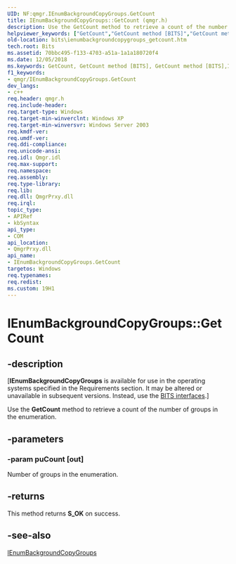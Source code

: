 ```yaml
---
UID: NF:qmgr.IEnumBackgroundCopyGroups.GetCount
title: IEnumBackgroundCopyGroups::GetCount (qmgr.h)
description: Use the GetCount method to retrieve a count of the number of groups in the enumeration.helpviewer_keywords: ["GetCount","GetCount method [BITS]","GetCount method [BITS]","IEnumBackgroundCopyGroups interface","IEnumBackgroundCopyGroups interface [BITS]","GetCount method","IEnumBackgroundCopyGroups.GetCount","IEnumBackgroundCopyGroups::GetCount","bits.ienumbackgroundcopygroups_getcount","qmgr/IEnumBackgroundCopyGroups::GetCount"]
old-location: bits\ienumbackgroundcopygroups_getcount.htm
tech.root: Bits
ms.assetid: 70bbc495-f133-4703-a51a-1a1a180720f4
ms.date: 12/05/2018
ms.keywords: GetCount, GetCount method [BITS], GetCount method [BITS],IEnumBackgroundCopyGroups interface, IEnumBackgroundCopyGroups interface [BITS],GetCount method, IEnumBackgroundCopyGroups.GetCount, IEnumBackgroundCopyGroups::GetCount, bits.ienumbackgroundcopygroups_getcount, qmgr/IEnumBackgroundCopyGroups::GetCount
f1_keywords:
- qmgr/IEnumBackgroundCopyGroups.GetCount
dev_langs:
- c++
req.header: qmgr.h
req.include-header: 
req.target-type: Windows
req.target-min-winverclnt: Windows XP
req.target-min-winversvr: Windows Server 2003
req.kmdf-ver: 
req.umdf-ver: 
req.ddi-compliance: 
req.unicode-ansi: 
req.idl: Qmgr.idl
req.max-support: 
req.namespace: 
req.assembly: 
req.type-library: 
req.lib: 
req.dll: QmgrPrxy.dll
req.irql: 
topic_type:
- APIRef
- kbSyntax
api_type:
- COM
api_location:
- QmgrPrxy.dll
api_name:
- IEnumBackgroundCopyGroups.GetCount
targetos: Windows
req.typenames: 
req.redist: 
ms.custom: 19H1
---
```


# IEnumBackgroundCopyGroups::GetCount


## -description


<p class="CCE_Message">[<b>IEnumBackgroundCopyGroups</b> is available for use in the operating systems specified in the Requirements section.  It may be altered or unavailable in subsequent versions. Instead, use the <a href="https://docs.microsoft.com/windows/desktop/Bits/bits-interfaces">BITS interfaces</a>.]

Use the <b>GetCount</b> method to retrieve a count of the number of groups in the enumeration.


## -parameters




### -param puCount [out]

Number of groups in the enumeration.


## -returns



This method returns <b>S_OK</b> on success.




## -see-also




<a href="https://docs.microsoft.com/windows/desktop/api/qmgr/nn-qmgr-ienumbackgroundcopygroups">IEnumBackgroundCopyGroups</a>
 

 

